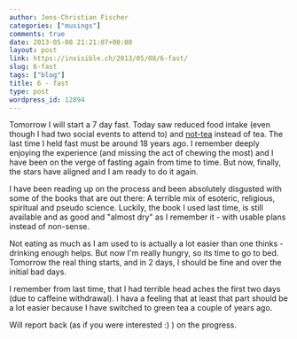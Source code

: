 ```yaml
---
author: Jens-Christian Fischer
categories: ["musings"]
comments: true
date: 2013-05-08 21:21:07+00:00
layout: post
link: https://invisible.ch/2013/05/08/6-fast/
slug: 6-fast
tags: ["blog"]
title: 6 - fast
type: post
wordpress_id: 12894
---
```


Tomorrow I will start a 7 day fast. Today saw reduced food intake (even though I had two social events to attend to) and [not-tea](/2013/03/16/53-infusion/) instead of tea. The last time I held fast must be around 18 years ago. I remember deeply enjoying the experience (and missing the act of chewing the most) and I have been on the verge of fasting again from time to time. But now, finally, the stars have aligned and I am ready to do it again.

I have been reading up on the process and been absolutely disgusted with some of the books that are out there: A terrible mix of esoteric, religious, spiritual and pseudo science. Luckily, the book I used last time, is still available and as good and "almost dry" as I remember it - with usable plans instead of non-sense.

Not eating as much as I am used to is actually a lot easier than one thinks - drinking enough helps. But now I'm really hungry, so its time to go to bed. Tomorrow the real thing starts, and in 2 days, I should be fine and over the initial bad days.

I remember from last time, that I had terrible head aches the first two days (due to caffeine withdrawal). I hava a feeling that at least that part should be a lot easier because I have switched to green tea a couple of years ago.

Will report back (as if you were interested :) ) on the progress.


